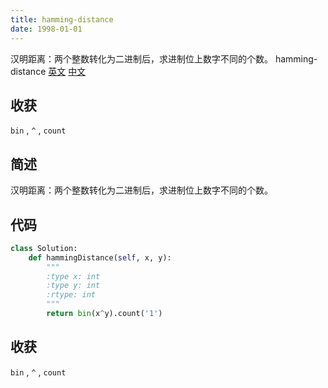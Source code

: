 ```yaml
---
title: hamming-distance
date: 1998-01-01
---
```

汉明距离：两个整数转化为二进制后，求进制位上数字不同的个数。
hamming-distance [英文](https://leetcode.com/problems/hamming-distance/) [中文](https://leetcode-cn.com/problems/hamming-distance/)
## 收获
`bin` , `^` , `count`
<!-- more -->
## 简述
汉明距离：两个整数转化为二进制后，求进制位上数字不同的个数。
## 代码
```py
class Solution:
    def hammingDistance(self, x, y):
        """
        :type x: int
        :type y: int
        :rtype: int
        """
        return bin(x^y).count('1')

```
## 收获
`bin` , `^` , `count`